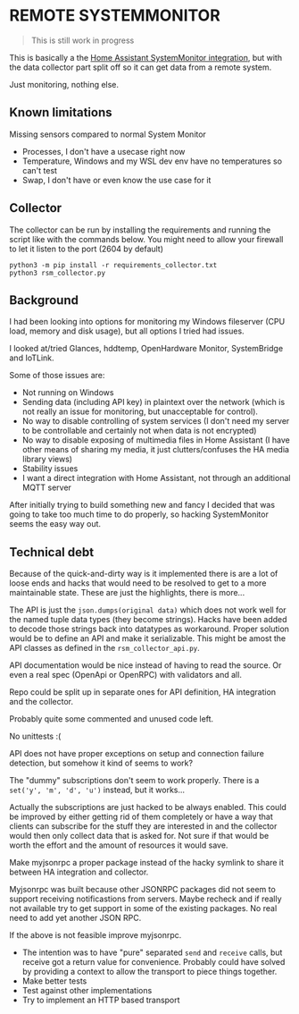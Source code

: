 # REMOTE SYSTEMMONITOR

> This is still work in progress

This is basically a the [Home Assistant SystemMonitor integration](https://www.home-assistant.io/integrations/systemmonitor/), but with the data collector part split off so it can get data from a remote system.

Just monitoring, nothing else.

## Known limitations

Missing sensors compared to normal System Monitor

* Processes, I don't have a usecase right now
* Temperature, Windows and my WSL dev env have no temperatures so can't test
* Swap, I don't have or even know the use case for it

## Collector

The collector can be run by installing the requirements and running the script like with the commands below.
You might need to allow your firewall to let it listen to the port (2604 by default)

```
python3 -m pip install -r requirements_collector.txt
python3 rsm_collector.py
```

## Background

I had been looking into options for monitoring my Windows fileserver (CPU load, memory and disk usage), but all options I tried had issues.

I looked at/tried Glances, hddtemp, OpenHardware Monitor, SystemBridge and IoTLink.

Some of those issues are:

* Not running on Windows
* Sending data (including API key) in plaintext over the network (which is not really an issue for monitoring, but unacceptable for control).
* No way to disable controlling of system services (I don't need my server to be controllable and certainly not when data is not encrypted)
* No way to disable exposing of multimedia files in Home Assistant (I have other means of sharing my media, it just clutters/confuses the HA media library views)
* Stability issues
* I want a direct integration with Home Assistant, not through an additional MQTT server

After initially trying to build something new and fancy I decided that was going to take too much time to do properly, so hacking SystemMonitor seems the easy way out.

## Technical debt

Because of the quick-and-dirty way is it implemented there is are a lot of loose ends and hacks that would need to be resolved to get to a more maintainable state. These are just the highlights, there is more...

The API is just the `json.dumps(original data)` which does not work well for the named tuple data types (they become strings). Hacks have been added to decode those strings back into datatypes as workaround.
Proper solution would be to define an API and make it serializable. This might be amost the API classes as defined in the `rsm_collector_api.py`.

API documentation would be nice instead of having to read the source. Or even a real spec (OpenApi or OpenRPC) with validators and all.

Repo could be split up in separate ones for API definition, HA integration and the collector.

Probably quite some commented and unused code left.

No unittests :(

API does not have proper exceptions on setup and connection failure detection, but somehow it kind of seems to work?

The "dummy" subscriptions don't seem to work properly. There is a `set('y', 'm', 'd', 'u')` instead, but it works...

Actually the subscriptions are just hacked to be always enabled. This could be improved by either getting rid of them completely or have a way that clients can subscribe for the stuff they are interested in and the collector would then only collect data that is asked for. Not sure if that would be worth the effort and the amount of resources it would save.

Make myjsonrpc a proper package instead of the hacky symlink to share it between HA integration and collector.

Myjsonrpc was built because other JSONRPC packages did not seem to support receiving notificastions from servers. Maybe recheck and if really not available try to get support in some of the existing packages. No real need to add yet another JSON RPC.

If the above is not feasible improve myjsonrpc. 

* The intention was to have "pure" separated `send` and `receive` calls, but receive got a return value for convenience. Probably could have solved by providing a context to allow the transport to piece things together.
* Make better tests
* Test against other implementations
* Try to implement an HTTP based transport
